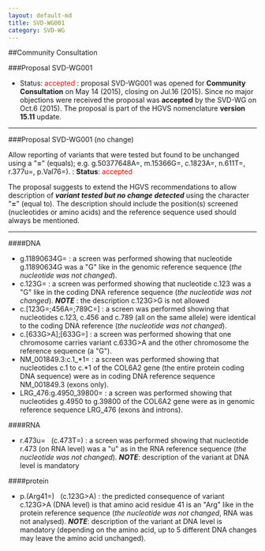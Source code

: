 ```yaml
---
layout: default-md
title: SVD-WG001
category: SVD-WG
---
```


##Community Consultation

###Proposal SVD-WG001

*	Status: <font color="red">accepted</font>
	:	proposal SVD-WG001 was opened for **Community Consultation** on May 14 (2015), closing on Jul.16 (2015). Since no major objections were received the proposal was **accepted** by the SVD-WG on Oct.6 (2015). The proposal is part of the HGVS nomenclature **version 15.11** update.

* * * 

###Proposal SVD-WG001 (no change)

Allow reporting of variants that were tested but found to be unchanged using a "**=**" (equals); e.g. g.50377648A=, m.15366G=, c.1823A=, n.611T=, r.377u=, p.Val76=). 
	:	**Status**: <font color="red">accepted</font> 

The proposal suggests to extend the HGVS recommendations to allow description of _**variant tested but no change detected**_ using the character "**=**" (equal to). The description should include the position(s) screened (nucleotides or amino acids) and the reference sequence used should always be mentioned.

* * *

####DNA

*	g.11890634G=
	:	a screen was performed showing that nucleotide g.11890634G was a "G" like in the genomic reference sequence (_the nucleotide was not changed_).
*	c.123G=
	:	a screen was performed showing that nucleotide c.123 was a "G" like in the coding DNA reference sequence (_the nucleotide was not changed_).
		_**NOTE**_	:	the description c.123G>G is not allowed
*	c.[123G=;456A=;789C=]
	:	a screen was performed showing that nucleotides c.123, c.456 and c.789 (all on the same allele) were identical to the coding DNA reference (_the nucleotide was not changed_).
*	c.[633G>A];[633G=]
	:	a screen was performed showing that one chromosome carries variant c.633G>A and the other chromosome the reference sequence (a "G").
*	NM_001849.3:c.1_*1=
	:	a screen was performed showing that nucleotides c.1 to c.*1 of the COL6A2 gene (the entire protein coding DNA sequence) were as in coding DNA reference sequence NM_001849.3 (exons only).
*	LRG_476:g.4950_39800=
	:	a screen was performed showing that nucleotides g.4950 to g.39800 of the COL6A2 gene were as in genomic reference sequence LRG_476 (exons ànd introns).

####RNA

*	r.473u= &nbsp; (c.473T=)
	:	a screen was performed showing that nucleotide r.473 (on RNA level) was a "u" as in the RNA reference sequence (_the nucleotide was not changed_).
	_**NOTE**_:	description of the variant at DNA level is mandatory 

####protein

*	p.(Arg41=) &nbsp; (c.123G>A)
	:	the predicted consequence of variant c.123G>A (DNA level) is that amino acid residue 41 is an "Arg" like in the protein reference sequence (_the nucleotide was not changed_, RNA was not analysed).
	_**NOTE**_:	description of the variant at DNA level is mandatory (depending on the amino acid, up to 5 different DNA changes may leave the amino acid unchanged).
